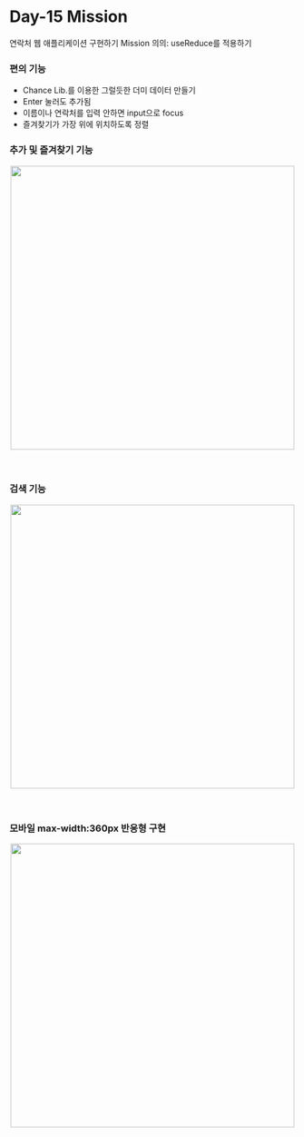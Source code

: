 # Day-15 Mission

연락처 웹 애플리케이션 구현하기
Mission 의의: useReduce를 적용하기

### 편의 기능

- Chance Lib.를 이용한 그럴듯한 더미 데이터 만들기
- Enter 눌러도 추가됨
- 이름이나 연락처를 입력 안하면 input으로 focus
- 즐겨찾기가 가장 위에 위치하도록 정렬

### 추가 및 즐겨찾기 기능

<div align="center">
  <img width="500px" src="https://github.com/redcontroller/onebite-react/assets/11751089/6d47c391-3d9b-4d42-be39-9e3ef494e295" />
</div>

<br >
<br >

### 검색 기능

<div align="center">
  <img width="500px" src="https://github.com/redcontroller/onebite-react/assets/11751089/400def27-cf12-430e-b5e2-fbe839f0524b" />
</div>

<br >
<br >

### 모바일 max-width:360px 반응형 구현

<div align="center">
  <img width="500px" src="https://github.com/redcontroller/onebite-react/assets/11751089/faa7871a-3913-4bfe-8146-4648e32b905d" />
</div>
